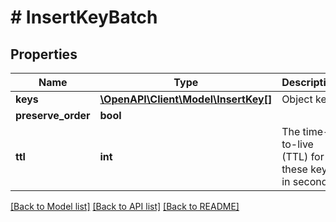 # # InsertKeyBatch

## Properties

Name | Type | Description | Notes
------------ | ------------- | ------------- | -------------
**keys** | [**\OpenAPI\Client\Model\InsertKey[]**](InsertKey.md) | Object key |
**preserve_order** | **bool** |  |
**ttl** | **int** | The time-to-live (TTL) for these keys, in seconds | [optional]

[[Back to Model list]](../../README.md#models) [[Back to API list]](../../README.md#endpoints) [[Back to README]](../../README.md)
